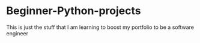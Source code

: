 # Beginner-Python-projects

This  is just the stuff that I am learning to boost my portfolio to be a software engineer 
